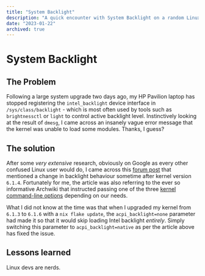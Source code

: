 ```yaml
---
title: "System Backlight"
description: "A quick encounter with System Backlight on a random Linux Kernel update."
date: "2023-01-22"
archived: true
---
```


# System Backlight

## The Problem

Following a large system upgrade two days ago, my HP Pavilion laptop has stopped
registering the `intel_backlight` device interface in `/sys/class/backlight` -
which is most often used by tools such as `brightnessctl` or `light` to control
active backlight level. Instinctively looking at the result of `dmesg`, I came
across an insanely vague error message that the kernel was unable to load some
modules. Thanks, I guess?

## The solution

[forum post]: https://www.linuxquestions.org/questions/slackware-14/brightness-keys-not-working-after-updating-to-kernel-version-6-a-4175720728/
[kernel command-line options]: https://wiki.archlinux.org/title/backlight#Kernel_command-line_options

After some _very extensive_ research, obviously on Google as every other
confused Linux user would do, I came across this [forum post] that mentioned a
change in backlight behaviour sometime after kernel version `6.1.4`. Fortunately
for me, the article was also referring to the ever so informative Archwiki that
instructed passing one of the three [kernel command-line options] depending on
our needs.

What I did not know at the time was that when I upgraded my kernel from `6.1.3`
to `6.1.6` with a `nix flake update`, the `acpi_backlight=none` parameter had
made it so that it would skip loading Intel backlight _entirely_. Simply
switching this parameter to `acpi_backlight=native` as per the article above has
fixed the issue.

## Lessons learned

Linux devs are nerds.
